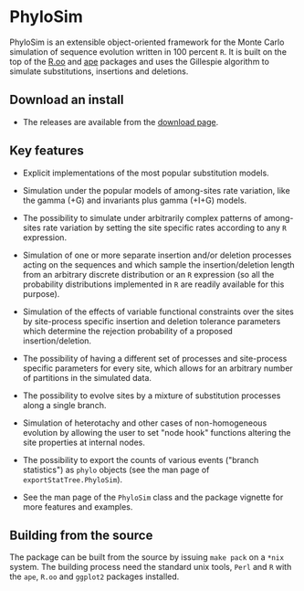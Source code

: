 PhyloSim
========

PhyloSim is an extensible object-oriented framework for the Monte Carlo simulation of sequence evolution written in 100 percent `R`.
It is built on the top of the [R.oo](http://cran.r-project.org/web/packages/R.oo/index.html) and [ape](http://cran.r-project.org/web/packages/ape/index.html) packages and uses the Gillespie algorithm to simulate substitutions, insertions and deletions.

Download an install
-------------------

* The releases are available from the [download page](http://github.com/sbotond/phylosim/downloads).

Key features
------------

* Explicit implementations of the most popular substitution models.

* Simulation under the popular models of among-sites rate variation, like the gamma (+G) and invariants plus gamma (+I+G) models.

* The possibility to simulate under arbitrarily complex patterns of among-sites rate variation by setting the site specific rates according to any `R` expression.

* Simulation of one or more separate insertion and/or deletion processes acting on the sequences and which sample the insertion/deletion length from an arbitrary discrete distribution or an `R` expression (so all the probability distributions implemented in `R` are readily available for this purpose).

* Simulation of the effects of variable functional constraints over the sites by site-process specific insertion and deletion tolerance parameters which determine the rejection probability of a proposed insertion/deletion.

* The possibility of having a different set of processes and site-process specific parameters for every site, which allows for an arbitrary number of partitions in the simulated data.

* The possibility to evolve sites by a mixture of substitution processes along a single branch.

* Simulation of heterotachy and other cases of non-homogeneous evolution by allowing the user to set "node hook" functions altering the site properties at internal nodes.

* The possibility to export the counts of various events ("branch statistics") as `phylo` objects (see the man page of `exportStatTree.PhyloSim`).

* See the man page of the `PhyloSim` class and the package vignette for more features and examples.

Building from the source
------------------------

The package can be built from the source by issuing `make pack` on a `*nix` system. The building process need the standard unix tools, `Perl` and `R` with the `ape`, `R.oo` and `ggplot2` packages installed.

